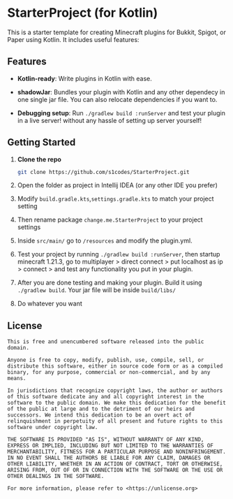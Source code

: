 # StarterProject (for Kotlin)

This is a starter template for creating Minecraft plugins for Bukkit, Spigot, or Paper using Kotlin. It includes useful features:
## Features
- **Kotlin-ready**: Write plugins in Kotlin with ease.

- **shadowJar**: Bundles your plugin with Kotlin and any other dependecy in one single jar file. You can also relocate dependencies if you want to.
 
- **Debugging setup**: Run `./gradlew build :runServer` and test your plugin in a live server! without any hassle of setting up server yourself!

## Getting Started

1. **Clone the repo**
   ```bash
   git clone https://github.com/s1codes/StarterProject.git
   ```
2. Open the folder as project in Intellij IDEA (or any other IDE you prefer)

3. Modify `build.gradle.kts`,`settings.gradle.kts` to match your project setting

4. Then rename package `change.me.StarterProject` to your project settings

5. Inside `src/main/` go to `/resources` and modify the plugin.yml.

6. Test your project by running `./gradlew build :runServer`, then startup minecraft 1.21.3, go to multiplayer > direct connect > put localhost as ip > connect > and test any functionality you put in your plugin.

7. After you are done testing and making your plugin. Build it using `./gradlew build`. Your jar file will be inside `build/libs/`

8. Do whatever you want

## License

```
This is free and unencumbered software released into the public domain.

Anyone is free to copy, modify, publish, use, compile, sell, or
distribute this software, either in source code form or as a compiled
binary, for any purpose, commercial or non-commercial, and by any
means.

In jurisdictions that recognize copyright laws, the author or authors
of this software dedicate any and all copyright interest in the
software to the public domain. We make this dedication for the benefit
of the public at large and to the detriment of our heirs and
successors. We intend this dedication to be an overt act of
relinquishment in perpetuity of all present and future rights to this
software under copyright law.

THE SOFTWARE IS PROVIDED "AS IS", WITHOUT WARRANTY OF ANY KIND,
EXPRESS OR IMPLIED, INCLUDING BUT NOT LIMITED TO THE WARRANTIES OF
MERCHANTABILITY, FITNESS FOR A PARTICULAR PURPOSE AND NONINFRINGEMENT.
IN NO EVENT SHALL THE AUTHORS BE LIABLE FOR ANY CLAIM, DAMAGES OR
OTHER LIABILITY, WHETHER IN AN ACTION OF CONTRACT, TORT OR OTHERWISE,
ARISING FROM, OUT OF OR IN CONNECTION WITH THE SOFTWARE OR THE USE OR
OTHER DEALINGS IN THE SOFTWARE.

For more information, please refer to <https://unlicense.org>
```

